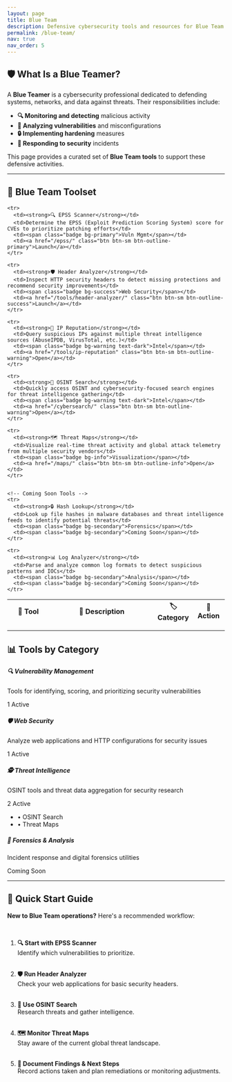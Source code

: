```yaml
---
layout: page
title: Blue Team
description: Defensive cybersecurity tools and resources for Blue Team professionals, including vulnerability management, web security analysis, and threat intelligence.
permalink: /blue-team/
nav: true
nav_order: 5
---
```


<div class="row justify-content-center">
  <div class="col-lg-10">

## 🛡️ What Is a Blue Teamer?

A **Blue Teamer** is a cybersecurity professional dedicated to defending systems, networks, and data against threats. Their responsibilities include:

- **🔍 Monitoring and detecting** malicious activity
- **🔎 Analyzing vulnerabilities** and misconfigurations
- **🔒 Implementing hardening** measures
- **🚨 Responding to security** incidents

This page provides a curated set of **Blue Team tools** to support these defensive activities.

---

## 🔵 Blue Team Toolset

<div class="table-responsive">
<table class="table table-hover" style="margin-top: 1rem;">
  <thead class="table-dark">
    <tr>
      <th style="width: 20%;">🔧 Tool</th>
      <th style="width: 50%;">📝 Description</th>
      <th style="width: 15%;">🏷️ Category</th>
      <th style="width: 15%;">🚀 Action</th>
    </tr>
  </thead>
  <tbody>

    <tr>
      <td><strong>🔍 EPSS Scanner</strong></td>
      <td>Determine the EPSS (Exploit Prediction Scoring System) score for CVEs to prioritize patching efforts</td>
      <td><span class="badge bg-primary">Vuln Mgmt</span></td>
      <td><a href="/epss/" class="btn btn-sm btn-outline-primary">Launch</a></td>
    </tr>

    <tr>
      <td><strong>🛡️ Header Analyzer</strong></td>
      <td>Inspect HTTP security headers to detect missing protections and recommend security improvements</td>
      <td><span class="badge bg-success">Web Security</span></td>
      <td><a href="/tools/header-analyzer/" class="btn btn-sm btn-outline-success">Launch</a></td>
    </tr>

    <tr>
      <td><strong>📡 IP Reputation</strong></td>
      <td>Query suspicious IPs against multiple threat intelligence sources (AbuseIPDB, VirusTotal, etc.)</td>
      <td><span class="badge bg-warning text-dark">Intel</span></td>
      <td><a href="/tools/ip-reputation" class="btn btn-sm btn-outline-warning">Open</a></td>
    </tr>

    <tr>
      <td><strong>🧭 OSINT Search</strong></td>
      <td>Quickly access OSINT and cybersecurity-focused search engines for threat intelligence gathering</td>
      <td><span class="badge bg-warning text-dark">Intel</span></td>
      <td><a href="/cybersearch/" class="btn btn-sm btn-outline-warning">Open</a></td>
    </tr>

    <tr>
      <td><strong>🗺️ Threat Maps</strong></td>
      <td>Visualize real-time threat activity and global attack telemetry from multiple security vendors</td>
      <td><span class="badge bg-info">Visualization</span></td>
      <td><a href="/maps/" class="btn btn-sm btn-outline-info">Open</a></td>
    </tr>


    <!-- Coming Soon Tools -->
    <tr>
      <td><strong>🔒 Hash Lookup</strong></td>
      <td>Look up file hashes in malware databases and threat intelligence feeds to identify potential threats</td>
      <td><span class="badge bg-secondary">Forensics</span></td>
      <td><span class="badge bg-secondary">Coming Soon</span></td>
    </tr>

    <tr>
      <td><strong>📊 Log Analyzer</strong></td>
      <td>Parse and analyze common log formats to detect suspicious patterns and IOCs</td>
      <td><span class="badge bg-secondary">Analysis</span></td>
      <td><span class="badge bg-secondary">Coming Soon</span></td>
    </tr>

  </tbody>
</table>
</div>

---

## 📊 Tools by Category

<div class="row mt-4">
  <div class="col-md-3 mb-3">
    <div class="card h-100">
      <div class="card-body text-center">
        <h5 class="card-title">🔍 Vulnerability Management</h5>
        <p class="card-text">Tools for identifying, scoring, and prioritizing security vulnerabilities</p>
        <span class="badge bg-primary">1 Active</span>
      </div>
    </div>
  </div>
  
  <div class="col-md-3 mb-3">
    <div class="card h-100">
      <div class="card-body text-center">
        <h5 class="card-title">🛡️ Web Security</h5>
        <p class="card-text">Analyze web applications and HTTP configurations for security issues</p>
        <span class="badge bg-success">1 Active</span>
      </div>
    </div>
  </div>
  
  <div class="col-md-3 mb-3">
    <div class="card h-100">
      <div class="card-body text-center">
        <h5 class="card-title">🕵️ Threat Intelligence</h5>
        <p class="card-text">OSINT tools and threat data aggregation for security research</p>
        <span class="badge bg-warning text-dark">2 Active</span>
        <ul class="list-unstyled mt-2">
          <li>• OSINT Search</li>
          <li>• Threat Maps</li>
        </ul>
      </div>
    </div>
  </div>
  
  <div class="col-md-3 mb-3">
    <div class="card h-100">
      <div class="card-body text-center">
        <h5 class="card-title">🔬 Forensics & Analysis</h5>
        <p class="card-text">Incident response and digital forensics utilities</p>
        <span class="badge bg-secondary">Coming Soon</span>
      </div>
    </div>
  </div>
</div>

---

## 🚀 Quick Start Guide

**New to Blue Team operations?** Here's a recommended workflow:

<br>

1. **🔍 Start with EPSS Scanner** <br>
   Identify which vulnerabilities to prioritize.<br><br>

2. **🛡️ Run Header Analyzer** <br>
   Check your web applications for basic security headers.<br><br>

3. **🧭 Use OSINT Search** <br>
   Research threats and gather intelligence.<br><br>

4. **🗺️ Monitor Threat Maps** <br>
   Stay aware of the current global threat landscape.<br><br>

5. **📝 Document Findings & Next Steps** <br>
   Record actions taken and plan remediations or monitoring adjustments.<br><br>
